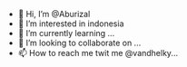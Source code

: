 - 👋 Hi, I’m @Aburizal
- 👀 I’m interested in indonesia
- 🌱 I’m currently learning ...
- 💞️ I’m looking to collaborate on ...
- 📫 How to reach me twit me @vandhelky... 

<!---
zehck/zehck is a ✨ special ✨ repository because its `README.md` (this file) appears on your GitHub profile.
You can click the Preview link to take a look at your changes.
--->
